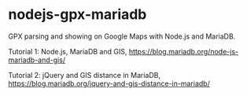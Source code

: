 nodejs-gpx-mariadb
==================

GPX parsing and showing on Google Maps with Node.js and MariaDB.

Tutorial 1: Node.js, MariaDB and GIS, https://blog.mariadb.org/node-js-mariadb-and-gis/

Tutorial 2: jQuery and GIS distance in MariaDB, https://blog.mariadb.org/jquery-and-gis-distance-in-mariadb/
